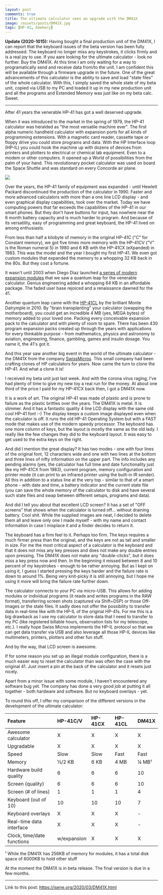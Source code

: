 ```yaml
---
layout: post
comments: true
title: The ultimate calculator sees an upgrade with the DM41X
image: /assets/posts/DM41X.jpg
tags: [HP-41, Geekery]
---
```


<b>Update (2020-1015):</b> Having bought a final production unit of the DM41X, I can report that the keyboard issues of the beta version has been fully addressed. The keyboard no longer miss any keystrokes, it clicks firmly and is a real joy to use. If you aare looking for the ultimate calculator - look no further. Buy the DM41X. At this time I am only waiting for a way to programatically send and receive data from/to the unit. I am confident this will be available through a firmware upgrade in the future. One of the great advancements of this calculator is the ability to save and load "state files" of the whole calculator. With this, I simply saved the whole state of my beta unit, copied via USB to my PC and loaded it up in my new production unit and all the programs and Extended Memory was just like on my beta calc. Sweet.

---

After 41 years the venerable HP-41 has got a well deserved upgrade.

When it was introduced to the market in the spring of 1979, the HP-41 calculator was heralded as "the most versatile machine ever". The first alpha numeric handheld calculator with expansion ports for all kinds of programming extensions. With a magnetic card reader, cassette tape or floppy drive you could store programs and data. With the HP Interface loop (HP-IL) you could hook the machine up with dozens of devices from printers and plotters to electrical or chemical lab equipment. Even to a modem or other computers. It opened up a World of possibilities from the palm of your hand. This revolutionary pocket calculator was used on board the Space Shuttle and was standard on every Concorde air plane.

![](https://isene.org/assets/posts/DM41X.jpg)

Over the years, the HP-41 family of equipment was expanded - until Hewlett Packard discontinued the production of the calculator in 1990. Faster and more advanced calculators with more than a one line LCD display - and even graphical display capabilities, took over the market. Today we have computing powers that far exceeds the capabilities of the HP-41 in our smart phones. But they don't have buttons for input, has nowhere near the 6 month battery capacity and is much harder to program. And because of its versatility, easy of programming and great keyboard, the HP-41 lived on among enthusiasts.

From less than half a kilobyte of memory in the original HP-41C ("C" for Constant memory), we got five times more memory with the HP-41CV ("V" is the Roman numeral 5) in 1980 and 6 KB with the HP-41CX (eXpanded) in 1983. This was the model and the year I bought my first HP-41. We even got custom modules that expanded the memory to a whopping 32 KB back in the 80s. But they cost a fortune.

It wasn't until 2003 when Diego Diaz launched [a series of modern expansion modules](http://www.clonix41.org/) that we saw a quantum leap for the venerable calculator. Genius engineering added a whopping 64 KB in an affordable package. The faded user base rejoiced and a renaissance dawned for the 41.

Another quantum leap came with the [HP-41CL](http://www.systemyde.com/hp41/) by the brilliant Monte Dalrymple in 2010. By "brain transplanting" your calculator (swapping the motherboard), you could get an incredible 4 MB (yes, MEGA bytes) of memory added to your loved one. Packing every conceivable expansion pack to the calculator and with plenty of room to spare. There has been 430 program expansion packs created up through the years with applications for every thinkable purpose - from mathematics, physics and astronomy to aviation, engineering, finance, gambling, games and insulin dosage. You name it, the 41's got it.

And this year saw another big event in the world of the ultimate calculator - the DM41X from the company [SwissMicros](https://www.swissmicros.com/). This small company had been crafting clones of HP calculators for years. Now came the turn to clone the HP-41. And what a clone it is!

I received my beta unit just last week. And with the corona virus raging, I've had plenty of time to give my new toy a real run for the money. At about one third of the price I paid for my HP-41CX back then, I got a DM41X now.

It is a work of art. The original HP-41 was made of plastic and is prone to failure as the plastic brittles over the years. The DM41X is metal. It is slimmer. And it has a fantastic quality 4 line LCD display with the same old cool HP-41 font :-) The display keeps a custom image displayed even when the calculator is off. It runs the old HP-41 Operating System but with a FAST mode that makes use of the modern speedy processor. The keyboard has one more column of keys, but the layout is mostly the same as the old lady. I really like the few changes they did to the keyboard layout. It was easy to get used to the extra keys on the right.

And did I mention the great display? It has two modes - one with four lines of the original font, 12 characters wide and one with two lines at the bottom and three lines of nifty information on the upper part. The info includes any pending alarms (yes, the calculator has full time and date functionality just like my HP-41CX from 1983), current program, memory configuration and printer mode (it can print to an infrared printer using the built-in IR sender). All this in addition to a status line at the very top - similar to that of a smart phone - with date and time, a battery indicator and the current state file (you can save the whole memory of the calculator to disk and have several such state files and swap between different setups, programs and data).

And did I tell you about that excellent LCD screen? It has a set of "OFF screens" that shows when the calculator is turned off... without draining battery. Cool shit. While the supplied images are neat, I decided to delete them all and leave only one I made myself - with my name and contact information in case I misplace it and a finder decides to return it.

The keyboard has a firm feel to it. Perhaps too firm. The keys requires a much firmer press than the original, and the keys are not as tall and smaller in size. For me the most critical aspect of a calculator is the keyboard and that it does not miss any key presses and does not make any double entries upon pressing. The DM41X does not make any "double-clicks", but it does miss a key press now and then. In the beginning it missed between 8 and 10 percent of my keystrokes - enough to be rather annoying. But as I kept on using it, I guess I started pressing the keys harder and the failure rate is down to around 1%. Being very knit-picky it is still annoying, but I hope me using it more will bring the failure rate further down.

The calculator connects to your PC via micro-USB. This allows for adding modules or individual programs (it reads and writes programs in the RAW format), transferring screen shots (captured via Shift+DSP) or those Off-images or the state files. It sadly does not offer the possibility to transfer data in real-time like with the HP-IL of the original HP-41s. For me this is a big drawback as I use my calculator to store data that I need to transfer to my PC (like registered billable hours, observation lists for my telescope, etc.). I really hope Swiss Micros implements the HP-IL protocol so that we can get data transfer via USB and also leverage all those HP-IL devices like multimeters, printers, plotters and other fun stuff.

And by the way, that LCD screen is awesome.

If for some reason you set up an illegal module configuration, there is a much easier way to reset the calculator than was often the case with the original 41. Just insert a pin at the back of the calculator and it resets just nicely.

Apart from a minor issue with some module, I haven't encountered any software bug yet. The company has done a very good job at putting it all together - both hardware and software. But no keyboard overlays - yet.

To round this off, I offer my comparison of the different versions in the development of the ultimate calculator:

|Feature                    | HP-41C/V  | HP-41CX | HP-41CL | DM41X 
| :------------------------ | :-------- | :------ | :------ | :-----
|Awesome calculator         |    X      |    X    |    X    |   X
|Upgradable                 |    X      |    X    |    X    |   X
|Speed                      |  Slow     |  Slow   |  Fast   |  Fast
|Memory                     |  ½/2 KB   |  6 KB   |  4 MB   |  ¼ MB¹
|Hardware build quality     |    6      |    6    |    6    |  10
|Screen (quality)           |    6      |    6    |    6    |  10
|Screen (# of lines)        |    1      |    1    |    1    |   4
|Keyboard (out of 10)       |   10      |   10    |   10    |   7
|Keyboard overlays          |    X      |    X    |    X    |   -
|Real-time data interface   |    X      |    X    |    X    |   -
|Clock, time/date functions |w/expansion|    X    |    X    |   X

¹ While the DM41X has 256KB of memory for modules, it has a total disk space of 6000KB to hold other stuff

At the moment the DM41X is in beta release. The final version is due in a few months.

---
Link to this post: <https://isene.org/2020/03/DM41X.html>
